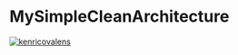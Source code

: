 # MySimpleCleanArchitecture
[![kenricovalens](https://circleci.com/gh/kenricovalens/expert-cicd-test.svg?style=svg)](https://circleci.com/gh/kenricovalens/expert-cicd-test)
